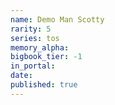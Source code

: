 ```yaml
---
name: Demo Man Scotty
rarity: 5
series: tos
memory_alpha:
bigbook_tier: -1
in_portal:
date:
published: true
---
```



